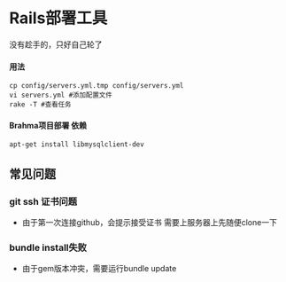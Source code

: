 Rails部署工具
======

没有趁手的，只好自己轮了

#### 用法
    cp config/servers.yml.tmp config/servers.yml
    vi servers.yml #添加配置文件
    rake -T #查看任务

#### Brahma项目部署 依赖
    apt-get install libmysqlclient-dev

## 常见问题

### git ssh 证书问题
 * 由于第一次连接github，会提示接受证书 需要上服务器上先随便clone一下

### bundle install失败
 * 由于gem版本冲突，需要运行bundle update
